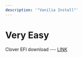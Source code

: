 ```yaml
---
description: '"Vanilia Install"'
---
```


# Very Easy

Clover EFI download --- [LINK](https://github.com/Danielwhatgoingon/HP-COMPAQ-6300-8300-Hackintosh/releases/download/v1.0.0/EFI.zip)
